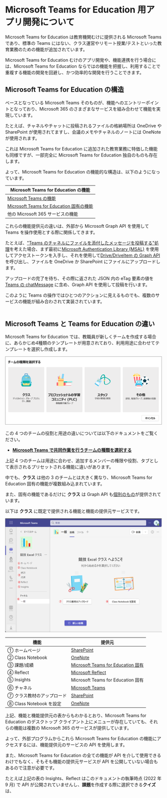 # Microsoft Teams for Education 用アプリ開発について

Microsoft Teams for Education は教育機関むけに提供される Microsoft Teams であり、標準の Teams にはない、クラス運営やリモート授業/テストといった教育業務のための機能が追加されています。

Microsoft Teams for Education むけのアプリ開発や、機能連携を行う場合には、Microsoft Teams for Education ならではの機能を把握し、利用することで重複する機能の開発を回避し、かつ効率的な開発を行うことできます。

## Microsoft Teams for Education の構造

ベースとなっている Microsoft Teams そのものが、機能へのエントリーポイントとなっており、Microsoft 365 のさまざまなサービスを組み合わせて機能を実現しています。

たとえば、チャネルやチャットに投稿されるファイルの格納場所は OneDrive や SharePoint が使用されてますし、会議のメモやチャネルのノートには OneNote が使用されます。

これは Microsoft Teams for Education に追加された教育業務に特価した機能も同様ですが、一部完全に Microsoft Teams for Education 独自のものも存在します。

よって、Microsoft Teams for Education の機能的な構造は、以下のようになっています。

|Microsoft Teams for Education の機能|
| ---- |
|[Microsoft Teams の機能](https://docs.microsoft.com/ja-jp/graph/api/resources/teams-api-overview?view=graph-rest-1.0)|
|[Microsoft Teams for Education 固有の機能](https://docs.microsoft.com/ja-jp/graph/api/resources/education-overview?view=graph-rest-1.0)|
|他の Microsoft 365 サービスの機能|

これらの機能提供元の違いは、外部から Microsoft Graph API を使用して Teams を操作使用とする際に関係してきます。

たとえば、["Teams のチャネルにファイルを添付したメッセージを投稿する"処理](https://github.com/osamum/Firstway_to_MSTeamsGraphAPI/blob/master/Ex05.md)を考えた場合、まず最初に[Microsoft Authentication Library (MSAL)](https://docs.microsoft.com/ja-jp/azure/active-directory/develop/msal-overview) を使用してアクセストークンを入手し、それを使用して[Drive/DriveItem の Graph API](https://docs.microsoft.com/ja-jp/graph/api/resources/onedrive?view=graph-rest-1.0) を呼び出し、ファイルを OneDrive か SharePoint にファイルにアップロードします。

アップロードの完了を待ち、その際に返された JSON 内の eTag 要素の値を [Teams の chatMessage](https://docs.microsoft.com/ja-jp/graph/api/chatmessage-post?view=graph-rest-1.0&tabs=http) に含め、Graph API を使用して投稿を行います。 

このように Teams の操作ではひとつのアクションに見えるものでも、複数のサービスの機能が組み合わされて実装されています。
<br><br>

## Microsoft Teams と Teams for Education の違い

Microsoft Teams for Education では、教職員が新しくチームを作成する場合に、あらかじめ4種類のテンプレートが用意されており、利用用途に合わせてテンプレートを選択し作成します。

<img src="./images/22Sep_EduTeamsTemplate.png">

この 4 つのチームの役割と用途の違いについては以下のドキュメントをご覧ください。

* [**Microsoft Teams で共同作業を行うチームの種類を選択する**](https://support.microsoft.com/ja-jp/topic/microsoft-teams-%E3%81%A7%E5%85%B1%E5%90%8C%E4%BD%9C%E6%A5%AD%E3%82%92%E8%A1%8C%E3%81%86%E3%83%81%E3%83%BC%E3%83%A0%E3%81%AE%E7%A8%AE%E9%A1%9E%E3%82%92%E9%81%B8%E6%8A%9E%E3%81%99%E3%82%8B-0a971053-d640-4555-9fd7-f785c2b99e67)

上記 4 つのチームは用途に合わせ、追加するメンバーの権限や役割、タブとして表示されるプリセットされる機能に違いがあります。

中でも、**クラス** は他の 3 のチームとは大きく異なり、Microsoft Teams for Education 固有の機能が複数組み込まれています。

また、固有の機能であるだけに **クラス** は Graph API も[個別のもの](https://docs.microsoft.com/ja-jp/graph/api/resources/educationclass?view=graph-rest-1.0)が提供されています。

以下は **クラス** に既定で提供される機能と機能の提供元サービスです。

<img src="images/22Sep_ClassView.png" width="1000">

| 機能 | 提供元 |
| ---- |---- |
| ① ホームページ| [SharePoint](https://docs.microsoft.com/ja-jp/graph/api/resources/sharepoint?view=graph-rest-1.0) |
| ② Class Notebook| [OneNote](https://docs.microsoft.com/ja-jp/graph/api/resources/onenote-api-overview?view=graph-rest-1.0)|
| ③ 課題/成績 | [Microsoft Teams for Education 固有](https://docs.microsoft.com/ja-jp/graph/api/resources/educationsubmission?view=graph-rest-1.0)|
| ④ Reflect| [Microsoft Reflect](https://reflect.microsoft.com/)|
| ➄ Insights | Microsoft Teams for Education 固有|
| ⑥ チャネル | [Microsoft Teams](https://docs.microsoft.com/ja-jp/graph/api/resources/channel?view=graph-rest-1.0) |
| ➆ クラス教材のアップロード| [SharePoint](https://docs.microsoft.com/ja-jp/graph/api/resources/onedrive?view=graph-rest-1.0) |
| ⑧ Class Notebook を設定 | [OneNote](https://docs.microsoft.com/ja-jp/graph/api/resources/onenote-api-overview?view=graph-rest-1.0)|

上記、機能と機能提供元の表からもわかるとおり、Microsoft Teams for Education のデスクトップ クライアント上にメニューが存在していても、それらの機能は複数の Microsoft 365 のサービスが提供しています。

よって、外部プログラムからこれら Microsoft Teams for Education の機能にアクセスするには、機能提供元のサービスの API を使用します。

また、Microsoft Teams for Education の全ての機能が API を介して使用できるわけでもなく、そもそも機能の提供元サービスが API を公開していない場合もあるので注意が必要です。

たとえば上記の表の Insights、Reflect はこのドキュメントの執筆時点 (2022 年 9 月) で API が公開されていませんし、**課題**を作成する際に選択できる**クイズ** は、